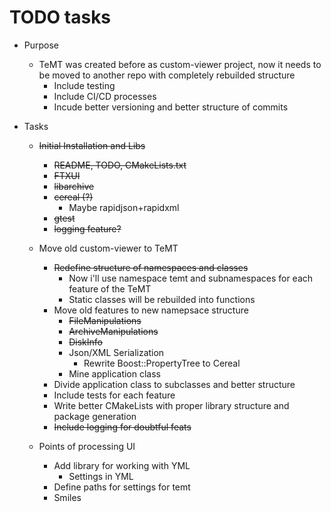 # TODO tasks

+ Purpose
    + TeMT was created before as custom-viewer project, now it needs to be moved to another repo with completely rebuilded structure
        + Include testing
        + Include CI/CD processes
        + Incude better versioning and better structure of commits

+ Tasks
    + ~~Initial Installation and Libs~~
        + ~~README, TODO, CMakeLists.txt~~
        + ~~FTXUI~~
        + ~~libarchive~~
        + ~~cereal (?)~~
            + Maybe rapidjson+rapidxml
        + ~~gtest~~
        + ~~logging feature?~~
    
    + Move old custom-viewer to TeMT
        + ~~Redefine structure of namespaces and classes~~
            + Now i'll use namespace temt and subnamespaces for each feature of the TeMT
            + Static classes will be rebuilded into functions
        + Move old features to new namepsace structure
            + ~~FileManipulations~~
            + ~~ArchiveManipulations~~
            + ~~DiskInfo~~
            + Json/XML Serialization
                + Rewrite Boost::PropertyTree to Cereal
            + Mine application class
        + Divide application class to subclasses and better structure
        + Include tests for each feature
        + Write better CMakeLists with proper library structure and package generation
        + ~~Include logging for doubtful feats~~

    + Points of processing UI
        + Add library for working with YML
            + Settings in YML
        + Define paths for settings for temt
        + Smiles


